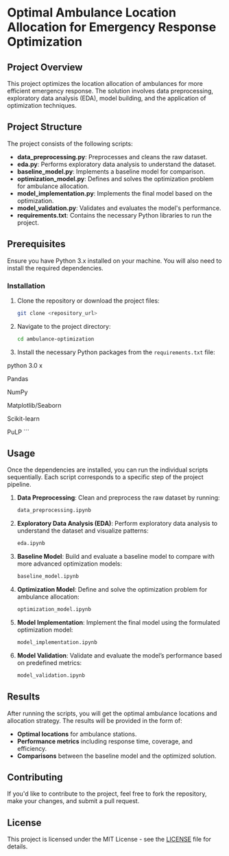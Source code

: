 # Optimal Ambulance Location Allocation for Emergency Response Optimization

## Project Overview
This project optimizes the location allocation of ambulances for more efficient emergency response. The solution involves data preprocessing, exploratory data analysis (EDA), model building, and the application of optimization techniques. 

## Project Structure
The project consists of the following scripts:
- **data_preprocessing.py**: Preprocesses and cleans the raw dataset.
- **eda.py**: Performs exploratory data analysis to understand the dataset.
- **baseline_model.py**: Implements a baseline model for comparison.
- **optimization_model.py**: Defines and solves the optimization problem for ambulance allocation.
- **model_implementation.py**: Implements the final model based on the optimization.
- **model_validation.py**: Validates and evaluates the model's performance.
- **requirements.txt**: Contains the necessary Python libraries to run the project.

## Prerequisites
Ensure you have Python 3.x installed on your machine. You will also need to install the required dependencies.

### Installation
1. Clone the repository or download the project files:
    ```bash
    git clone <repository_url>
    ```

2. Navigate to the project directory:
    ```bash
    cd ambulance-optimization
    ```

3. Install the necessary Python packages from the `requirements.txt` file:

python 3.0 x

Pandas

NumPy

Matplotlib/Seaborn

Scikit-learn

PuLP
    ```

## Usage
Once the dependencies are installed, you can run the individual scripts sequentially. Each script corresponds to a specific step of the project pipeline.

1. **Data Preprocessing**:
    Clean and preprocess the raw dataset by running:
    ```bash
   data_preprocessing.ipynb
    ```

2. **Exploratory Data Analysis (EDA)**:
    Perform exploratory data analysis to understand the dataset and visualize patterns:
    ```bash
    eda.ipynb
    ```

3. **Baseline Model**:
    Build and evaluate a baseline model to compare with more advanced optimization models:
    ```bash
    baseline_model.ipynb
    ```

4. **Optimization Model**:
    Define and solve the optimization problem for ambulance allocation:
    ```bash
    optimization_model.ipynb
    ```

5. **Model Implementation**:
    Implement the final model using the formulated optimization model:
    ```bash
    model_implementation.ipynb
    ```

6. **Model Validation**:
    Validate and evaluate the model’s performance based on predefined metrics:
    ```bash
    model_validation.ipynb
    ```

## Results
After running the scripts, you will get the optimal ambulance locations and allocation strategy. The results will be provided in the form of:
- **Optimal locations** for ambulance stations.
- **Performance metrics** including response time, coverage, and efficiency.
- **Comparisons** between the baseline model and the optimized solution.

## Contributing
If you'd like to contribute to the project, feel free to fork the repository, make your changes, and submit a pull request.

## License
This project is licensed under the MIT License - see the [LICENSE](LICENSE) file for details.
